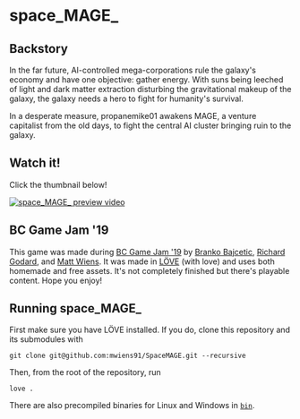 # space_MAGE_

## Backstory

In the far future, AI-controlled mega-corporations rule the galaxy's
economy and have one objective: gather energy. With suns being leeched
of light and dark matter extraction disturbing the gravitational makeup
of the galaxy, the galaxy needs a hero to fight for humanity's survival.

In a desperate measure, propanemike01 awakens MAGE, a venture capitalist
from the old days, to fight the central AI cluster bringing ruin to the
galaxy.

## Watch it!

Click the thumbnail below!

[![space_MAGE_ preview video](http://img.youtube.com/vi/Rj63bC1hwIc/0.jpg)](http://www.youtube.com/watch?v=Rj63bC1hwIc "space_MAGE_ preview")

## BC Game Jam '19

This game was made during [BC Game Jam '19](https://bcgamejam.com/) by
[Branko Bajcetic](https://github.com/bbajcetic), [Richard
Godard](https://github.com/vincentrg), and [Matt
Wiens](https://github.com/mwiens91). It was made in
[LÖVE](https://love2d.org/) (with love) and uses both homemade and free
assets. It's not completely finished but there's playable content. Hope
you enjoy!

## Running space_MAGE_

First make sure you have LÖVE installed. If you do, clone this
repository and its submodules with

```
git clone git@github.com:mwiens91/SpaceMAGE.git --recursive
```

Then, from the root of the repository, run

```
love .
```

There are also precompiled binaries for Linux and Windows in
[`bin`](bin).
